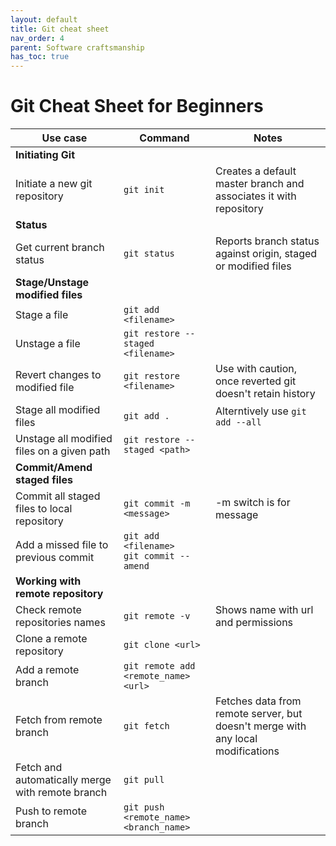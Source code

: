 ```yaml
---
layout: default
title: Git cheat sheet
nav_order: 4
parent: Software craftsmanship
has_toc: true
---
```


# Git Cheat Sheet for Beginners

| **Use case**                                     | **Command**                                    | **Notes**                                                                       |
|--------------------------------------------------|------------------------------------------------|---------------------------------------------------------------------------------|
| **Initiating Git**                               ||
| Initiate a new git repository                    | `git init`                                     | Creates a default master branch and associates it with repository               |
| **Status**                                       |                                                |
| Get current branch status                        | `git status`                                   | Reports branch status against origin, staged or modified files                  |
| **Stage/Unstage modified files**                 ||
| Stage a file                                     | `git add <filename>`                           |                                                                                 |
| Unstage a file                                   | `git restore --staged <filename>`              |                                                                                 |
| Revert changes to modified file                  | `git restore <filename>`                       | Use with caution, once reverted git doesn't retain history                      |
| Stage all modified files                         | `git add .`                                    | Alterntively use `git add --all`                                                |
| Unstage all modified files on a given path       | `git restore --staged <path>`                  |                                                                                 |
| **Commit/Amend staged files**                    |                                                |
| Commit all staged files to local repository      | `git commit -m <message>`                      | -m switch is for message                                                        |
| Add a missed file to previous commit             | `git add <filename>` <br> `git commit --amend` |                                                                                 |
| **Working with remote repository**               |                                                |
| Check remote repositories names                  | `git remote -v`                                | Shows name with url  and permissions                                            |
| Clone a remote repository                        | `git clone <url>`                              |                                                                                 |
| Add a remote branch                              | `git remote add <remote_name> <url>`           |                                                                                 |
| Fetch from remote branch                         | `git fetch`                                    | Fetches data from remote server, but doesn't merge with any local modifications |
| Fetch and automatically merge with remote branch | `git pull`                                     |                                                                                 |
| Push to remote branch                            | `git push <remote_name> <branch_name>`         |                                                                                 |
